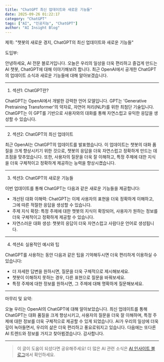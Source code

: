```yaml
---
title: "ChatGPT 최신 업데이트와 새로운 기능들"
date: 2025-09-26 01:22:17
category: "ChatGPT"
tags: ["AI", "인공지능", "ChatGPT"]
author: "AI Insight Blog"
---
```


제목: "챗봇의 새로운 경지, ChatGPT의 최신 업데이트와 새로운 기능들"

도입부:

안녕하세요, AI 전문 블로거입니다. 오늘은 우리의 일상을 더욱 편리하고 즐겁게 만드는 AI 챗봇, ChatGPT에 대해 이야기해보려 합니다. 최근 OpenAI에서 공개한 ChatGPT의 업데이트 소식과 새로운 기능들에 대해 알아보겠습니다.

---

1. 섹션1: ChatGPT란?

ChatGPT는 OpenAI에서 개발한 강력한 언어 모델입니다. GPT는 'Generative Pretraining Transformer'의 약자로, 자연어 처리(NLP)를 위한 최첨단 기술입니다. ChatGPT는 이 GPT를 기반으로 사용자와의 대화를 통해 자연스럽고 유익한 응답을 생성할 수 있습니다.

---

2. 섹션2: ChatGPT의 최신 업데이트

최근 OpenAI는 ChatGPT의 업데이트를 발표했습니다. 이 업데이트는 챗봇의 대화 품질을 크게 향상시키기 위한 것으로, 챗봇의 응답을 더욱 자연스럽고 정확하게 만드는 데 초점을 맞추었습니다. 또한, 사용자의 질문을 더욱 잘 이해하고, 특정 주제에 대한 지식을 더욱 구체적이고 정확하게 제공하는 능력을 향상시켰습니다.

---

3. 섹션3: ChatGPT의 새로운 기능들

이번 업데이트를 통해 ChatGPT는 다음과 같은 새로운 기능들을 제공합니다:

- 개선된 대화 이해력: ChatGPT는 이제 사용자의 표현을 더욱 정확하게 이해하고, 그에 따른 적절한 응답을 생성할 수 있습니다.
- 주제 지식 확장: 특정 주제에 대한 챗봇의 지식이 확장되어, 사용자가 원하는 정보를 더욱 구체적이고 정확하게 제공할 수 있습니다.
- 자연스러운 대화 생성: 챗봇의 응답이 더욱 자연스럽고 사람다운 언어로 생성됩니다.

---

4. 섹션4: 실용적인 예시와 팁

ChatGPT를 사용하는 동안 다음과 같은 팁을 기억해두시면 더욱 편리하게 이용하실 수 있습니다:

- 더 자세한 답변을 원하시면, 질문을 더욱 구체적으로 제시해보세요.
- 챗봇이 이해하지 못하는 경우, 다른 표현으로 질문을 바꿔보세요.
- 특정 주제에 대한 정보를 원하시면, 그 주제에 대해 명확하게 질문해보세요.

---

마무리 및 요약:

오늘 우리는 OpenAI의 ChatGPT에 대해 알아보았습니다. 최신 업데이트를 통해 ChatGPT는 대화 품질을 크게 향상시키고, 사용자의 질문을 더욱 잘 이해하며, 특정 주제에 대한 정보를 더욱 구체적으로 제공할 수 있게 되었습니다. AI가 우리의 일상에 더욱 깊이 녹아들면서, 우리의 삶은 더욱 편리하고 풍요로워지고 있습니다. 다음에는 또다른 AI 트렌드와 정보를 가지고 찾아뵙겠습니다. 감사합니다.

---

> 이 글이 도움이 되셨다면 공유해주세요! 
> 더 많은 AI 관련 소식은 [AI 인사이트 블로그](https://tonyhwang1004.github.io/ai-insight-blog)에서 확인하세요.
